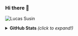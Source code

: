 ### Hi there 👋

![Lucas Susin](https://github-readme-stats.vercel.app/api?username=LucasSusin&show_icons=true&theme=radical&count_private=true)
<details>
  <summary> <b>GitHub Stats </b> <i>(click to expand!)</i></summary>
  <br>
    
</details>
